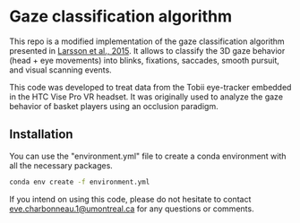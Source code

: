 # Gaze classification algorithm

This repo is a modified implementation of the gaze classification algorithm presented in [Larsson et al., 2015](https://doi.org/10.1016/j.bspc.2014.12.008).
It allows to classify the 3D gaze behavior (head + eye movements) into blinks, fixations, saccades, smooth pursuit, and visual scanning events.

This code was developed to treat data from the Tobii eye-tracker embedded in the HTC Vise Pro VR headset.
It was originally used to analyze the gaze behavior of basket players using an occlusion paradigm.

## Installation
You can use the "environment.yml" file to create a conda environment with all the necessary packages.
```bash
conda env create -f environment.yml
```
If you intend on using this code, please do not hesitate to contact [eve.charbonneau.1@umontreal.ca](mailto:eve.charbonneau.1@umontreal.ca) for any questions or comments.
